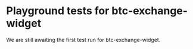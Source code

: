 # Playground tests for btc-exchange-widget
We are still awaiting the first test run for btc-exchange-widget.
